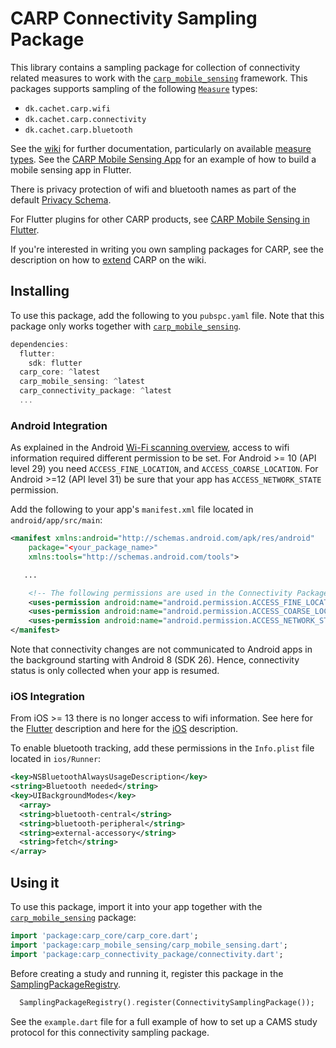 # CARP Connectivity Sampling Package

This library contains a sampling package for collection of connectivity related measures to work with the [`carp_mobile_sensing`](https://pub.dartlang.org/packages/carp_mobile_sensing) framework.
This packages supports sampling of the following [`Measure`](https://pub.dev/documentation/carp_core/latest/carp_core_protocols/Measure-class.html) types:

* `dk.cachet.carp.wifi`
* `dk.cachet.carp.connectivity`
* `dk.cachet.carp.bluetooth`

See the [wiki](https://github.com/cph-cachet/carp.sensing-flutter/wiki) for further documentation, particularly on available [measure types](https://github.com/cph-cachet/carp.sensing-flutter/wiki/A.-Measure-Types).
See the [CARP Mobile Sensing App](https://github.com/cph-cachet/carp.sensing-flutter/tree/master/apps/carp_mobile_sensing_app) for an example of how to build a mobile sensing app in Flutter.

There is privacy protection of wifi and bluetooth names as part of the default [Privacy Schema](https://github.com/cph-cachet/carp.sensing-flutter/wiki/3.-Using-CARP-Mobile-Sensing#privacy-schema).

For Flutter plugins for other CARP products, see [CARP Mobile Sensing in Flutter](https://github.com/cph-cachet/carp.sensing-flutter).

If you're interested in writing you own sampling packages for CARP, see the description on
how to [extend](https://github.com/cph-cachet/carp.sensing-flutter/wiki/4.-Extending-CARP-Mobile-Sensing) CARP on the wiki.

## Installing

To use this package, add the following to you `pubspc.yaml` file. Note that this package only works together with [`carp_mobile_sensing`](https://pub.dev/packages/carp_mobile_sensing).

`````dart
dependencies:
  flutter:
    sdk: flutter
  carp_core: ^latest
  carp_mobile_sensing: ^latest
  carp_connectivity_package: ^latest
  ...
`````

### Android Integration

As explained in the Android [Wi-Fi scanning overview](https://developer.android.com/guide/topics/connectivity/wifi-scan), access to wifi information required different permission to be set.
For Android >= 10 (API level 29) you need `ACCESS_FINE_LOCATION`, and `ACCESS_COARSE_LOCATION`.
For Android >=12 (API level 31) be sure that your app has `ACCESS_NETWORK_STATE` permission.

Add the following to your app's `manifest.xml` file located in `android/app/src/main`:

````xml
<manifest xmlns:android="http://schemas.android.com/apk/res/android"
    package="<your_package_name>"
    xmlns:tools="http://schemas.android.com/tools">

   ...

    <!-- The following permissions are used in the Connectivity Package -->
    <uses-permission android:name="android.permission.ACCESS_FINE_LOCATION" />
    <uses-permission android:name="android.permission.ACCESS_COARSE_LOCATION" />
    <uses-permission android:name="android.permission.ACCESS_NETWORK_STATE"/>
</manifest>
````

Note that connectivity changes are not communicated to Android apps in the background starting with Android 8 (SDK 26). Hence, connectivity status is only collected when your app is resumed.

### iOS Integration

From iOS >= 13 there is no longer access to wifi information.
See here for the [Flutter](https://pub.dev/packages/wifi_info_flutter) description
and here for the [iOS](https://developer.apple.com/documentation/systemconfiguration/1614126-cncopycurrentnetworkinfo) description.

To enable bluetooth tracking, add these permissions in the `Info.plist` file located in `ios/Runner`:

````xml
<key>NSBluetoothAlwaysUsageDescription</key>
<string>Bluetooth needed</string>
<key>UIBackgroundModes</key>
  <array>
  <string>bluetooth-central</string>
  <string>bluetooth-peripheral</string>
  <string>external-accessory</string>
  <string>fetch</string>
</array>
````

## Using it

To use this package, import it into your app together with the
[`carp_mobile_sensing`](https://pub.dartlang.org/packages/carp_mobile_sensing) package:

`````dart
import 'package:carp_core/carp_core.dart';
import 'package:carp_mobile_sensing/carp_mobile_sensing.dart';
import 'package:carp_connectivity_package/connectivity.dart';
`````

Before creating a study and running it, register this package in the
[SamplingPackageRegistry](https://pub.dartlang.org/documentation/carp_mobile_sensing/latest/runtime/SamplingPackageRegistry.html).

`````dart
  SamplingPackageRegistry().register(ConnectivitySamplingPackage());
`````

See the `example.dart` file for a full example of how to set up a CAMS study protocol for this connectivity sampling package.
